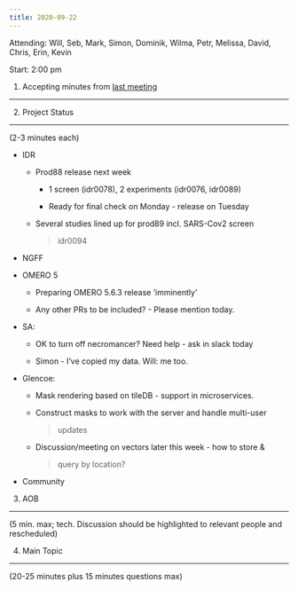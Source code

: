 ```yaml
---
title: 2020-09-22
---
```


Attending: Will, Seb, Mark, Simon, Dominik, Wilma, Petr, Melissa, David,
Chris, Erin, Kevin

Start: 2:00 pm

1. Accepting minutes from [<u>last meeting</u>](https://drive.google.com/open?id=0B9Xg53EhqUycZEVHclBwRHNFRGM)
--------------------------------------------------------------------------------------------------------------

2. Project Status
-----------------

(2-3 minutes each)

-   IDR

    -   Prod88 release next week

        -   1 screen (idr0078), 2 experiments (idr0076, idr0089)

        -   Ready for final check on Monday - release on Tuesday

    -   Several studies lined up for prod89 incl. SARS-Cov2 screen
        > idr0094

-   NGFF

-   OMERO 5

    -   Preparing OMERO 5.6.3 release ‘imminently’

    -   Any other PRs to be included? - Please mention today.

-   SA:

    -   OK to turn off necromancer? Need help - ask in slack today

    -   Simon - I’ve copied my data. Will: me too.

-   Glencoe:

    -   Mask rendering based on tileDB - support in microservices.

    -   Construct masks to work with the server and handle multi-user
        > updates

    -   Discussion/meeting on vectors later this week - how to store &
        > query by location?

-   Community

3. AOB
------

(5 min. max; tech. Discussion should be highlighted to relevant people
and rescheduled)

4. Main Topic
-------------

(20-25 minutes plus 15 minutes questions max)
